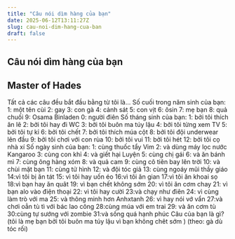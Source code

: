 ```yaml
---
title: "Câu nói dìm hàng của bạn"
date: 2025-06-12T13:11:27Z
slug: cau-noi-dim-hang-cua-ban
draft: false
---
```


## Câu nói dìm hàng của bạn

## Master of Hades

Tất cả các câu đều bắt đầu bằng từ tôi là...
Số cuối trong năm sinh của bạn:
1: một tên cùi
2: gay
3: con gà
4: cảnh sát
5: con vịt
6: ôsin
7: mẹ bạn
8: quả chuối
9: Osama Binladen
0: người điên
Số tháng sinh của bạn:
1: bởi tôi thích ăn lê
2: bởi tôi hay đi WC
3: bởi tôi buôn ma túy lậu
4: bởi tôi từng xem TV
5: bởi tôi tự kỉ
6: bởi tôi chết
7: bởi tôi thích múa cột
8: bởi tôi đội underwear lên đầu
9: bởi tôi chơi với con rùa
10: bởi tôi vui
11: bởi tôi hét
12: bởi tôi cọ nhà xí
Số ngày sinh của bạn:
1: cùng thuốc tẩy Vim
2: và dùng máy lọc nước Kangaroo
3: cùng con khỉ
4: và giết hại Luyện
5: cùng chị gái
6: và ăn bánh mì
7: cùng ông hàng xóm
8: và quả cam
9: cùng cô tiên bay lên trời
10: và chùi mặt bạn
11: cùng tử hình
12: và đội tóc giả
13: cùng ngoáy mũi thầy giáo
14:vì tôi bị ăn tát
15: vì tôi hay uốn éo
16:vì tôi ăn gian
17:vì tôi ăn khoai sọ
18:vì bạn hay ăn quât
19: vì bạn chết không sớm
20: vì tôi ăn cơm chay
21: vì bạn alo vào điện thoại
22: vì tôi hay cười
23:và chạy như điên
24: vì cùng làm trò với ma
25: và thông minh hơn Anhxtanh
26: vì hay nói vớ vẩn
27:và chơi oẳn tù tì với bác lao công
28:cùng múa với em trai
29: và ăn cơm tù
30:cùng tự sướng với zombie
31:và sống quá hạnh phúc
Câu của bạn là gì?(tôi là mẹ bạn bởi tôi buôn ma túy lậu vì bạn không chêt sớm )
(theo: gà dù tóc rối)